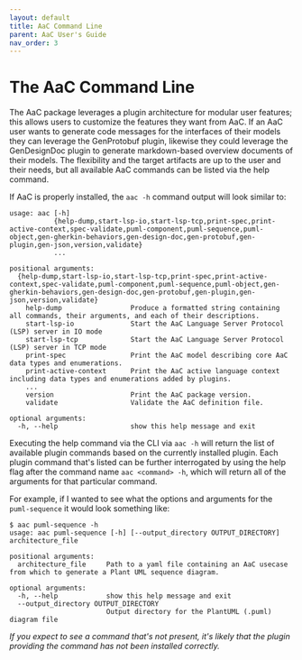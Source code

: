 ```yaml
---
layout: default
title: AaC Command Line
parent: AaC User's Guide
nav_order: 3
---
```


# The AaC Command Line

The AaC package leverages a plugin architecture for modular user features; this allows users to customize the features they want from AaC. If an AaC user wants to generate code messages for the interfaces of their models they can leverage the GenProtobuf plugin, likewise they could leverage the GenDesignDoc plugin to generate markdown-based overview documents of their models. The flexibility and the target artifacts are up to the user and their needs, but all available AaC commands can be listed via the help command.

If AaC is properly installed, the `aac -h` command output will look similar to:
```
usage: aac [-h]
           {help-dump,start-lsp-io,start-lsp-tcp,print-spec,print-active-context,spec-validate,puml-component,puml-sequence,puml-object,gen-gherkin-behaviors,gen-design-doc,gen-protobuf,gen-plugin,gen-json,version,validate}
           ...

positional arguments:
  {help-dump,start-lsp-io,start-lsp-tcp,print-spec,print-active-context,spec-validate,puml-component,puml-sequence,puml-object,gen-gherkin-behaviors,gen-design-doc,gen-protobuf,gen-plugin,gen-json,version,validate}
    help-dump                 Produce a formatted string containing all commands, their arguments, and each of their descriptions.
    start-lsp-io              Start the AaC Language Server Protocol (LSP) server in IO mode
    start-lsp-tcp             Start the AaC Language Server Protocol (LSP) server in TCP mode
    print-spec                Print the AaC model describing core AaC data types and enumerations.
    print-active-context      Print the AaC active language context including data types and enumerations added by plugins.
    ...
    version                   Print the AaC package version.
    validate                  Validate the AaC definition file.

optional arguments:
  -h, --help                  show this help message and exit
```

Executing the help command via the CLI via `aac -h` will return the list of available plugin commands based on the currently installed plugin. Each plugin command that's listed can be further interrogated by using the help flag after the command name `aac <command> -h`, which will return all of the arguments for that particular command.

For example, if I wanted to see what the options and arguments for the `puml-sequence` it would look something like:
```
$ aac puml-sequence -h
usage: aac puml-sequence [-h] [--output_directory OUTPUT_DIRECTORY] architecture_file

positional arguments:
  architecture_file     Path to a yaml file containing an AaC usecase from which to generate a Plant UML sequence diagram.

optional arguments:
  -h, --help            show this help message and exit
  --output_directory OUTPUT_DIRECTORY
                        Output directory for the PlantUML (.puml) diagram file
```

*If you expect to see a command that's not present, it's likely that the plugin providing the command has not been installed correctly.*